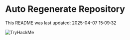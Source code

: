 # Auto Regenerate Repository

This README was last updated: 2025-04-07 15:09:32

 ![TryHackMe](https://tryhackme.com/badge/533634)